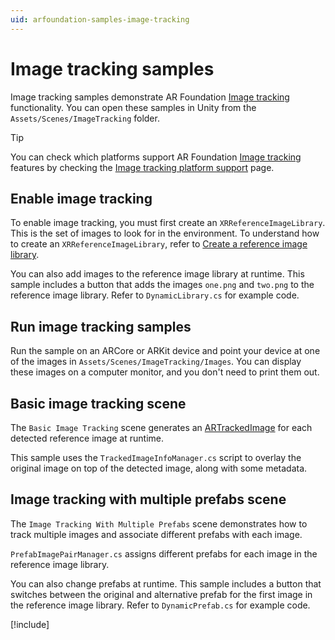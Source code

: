 ```yaml
---
uid: arfoundation-samples-image-tracking
---
```

# Image tracking samples

Image tracking samples demonstrate AR Foundation [Image tracking](xref:arfoundation-image-tracking) functionality. You can open these samples in Unity from the `Assets/Scenes/ImageTracking` folder.

> [!TIP]
> You can check which platforms support AR Foundation [Image tracking](xref:arfoundation-image-tracking) features by checking the [Image tracking platform support](xref:arfoundation-image-tracking-platform-support) page.

## Enable image tracking

To enable image tracking, you must first create an `XRReferenceImageLibrary`. This is the set of images to look for in the environment. To understand how to create an `XRReferenceImageLibrary`, refer to [Create a reference image library](xref:arfoundation-image-tracking-reference-images).

You can also add images to the reference image library at runtime. This sample includes a button that adds the images `one.png` and `two.png` to the reference image library. Refer to `DynamicLibrary.cs` for example code.

## Run image tracking samples

Run the sample on an ARCore or ARKit device and point your device at one of the images in `Assets/Scenes/ImageTracking/Images`. You can display these images on a computer monitor, and you don't need to print them out.

## Basic image tracking scene

The `Basic Image Tracking` scene generates an [ARTrackedImage](xref:UnityEngine.XR.ARFoundation.ARTrackedImage) for each detected reference image at runtime.

This sample uses the `TrackedImageInfoManager.cs` script to overlay the original image on top of the detected image, along with some metadata.

## Image tracking with multiple prefabs scene

The `Image Tracking With Multiple Prefabs` scene demonstrates how to track multiple images and associate different prefabs with each image.

`PrefabImagePairManager.cs` assigns different prefabs for each image in the reference image library.

You can also change prefabs at runtime. This sample includes a button that switches between the original and alternative prefab for the first image in the reference image library. Refer to `DynamicPrefab.cs` for example code.

[!include[](../../snippets/apple-arkit-trademark.md)]
